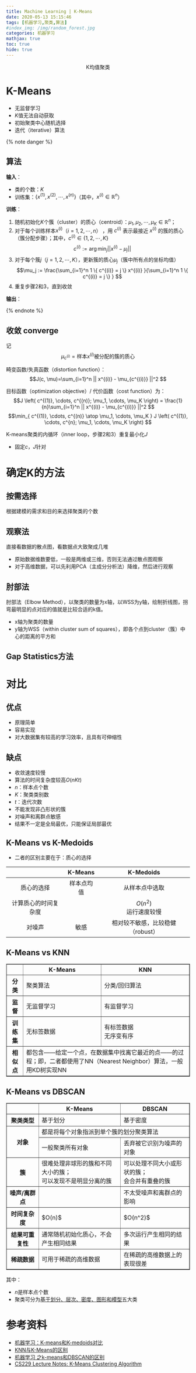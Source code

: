 ```yaml
---
title: Machine Learning | K-Means
date: 2020-05-13 15:15:46
tags: [机器学习,聚类,算法]
#index_img: /img/random_forest.jpg
categories: 机器学习
mathjax: true
toc: true
hide: true
---
```


<center>K均值聚类</center>
<!--more-->

# K-Means
- 无监督学习
- $K$值无法自动获取
- 初始聚类中心随机选择
- 迭代（iterative）算法

{% note danger %}
## 算法
**输入**：
- 类的个数：$K$
- 训练集：$\{ x^{(1)}, x^{(2)}, \cdots, x^{(n)} \}$（其中，$x^{(i)}\in \mathbb{R}^{n}$）

**训练**：
1. 随机初始化$K$个簇（cluster）的质心（centroid）：$\mu_1, \mu_2, \cdots, \mu_K \in \mathbb{R}^n$；
2. 对于每个训练样本$x^{(i)}$（$i=1,2,\cdots,n$） ，用 $c^{(i)}$ 表示最接近 $x^{(i)}$ 的簇的质心（簇分配步骤）；其中，$c^{(i)} \in \{ 1,2,\cdots,K \}$
  $$c^{(i)} := \arg{\min_j || x^{(i)} - \mu_j ||}$$
3. 对于每个簇$j$（$j=1,2,\cdots,K$），更新簇的质心$\mu_j$（簇中所有点的坐标均值）
  $$\mu_j := \frac{\sum_{i=1}^n 1 \{ c^{(i)} = j \} x^{(i)} }{\sum_{i=1}^n 1 \{ c^{(i)} = j \} } $$
4. 重复步骤2和3，直到收敛

**输出**：

{% endnote %}

## 收敛 converge
记
$$\mu_{c^{(i)}} = \mbox{样本} x^{(i)} \mbox{被分配的簇的质心} $$

畸变函数/失真函数（distortion function）：
$$J(c, \mu)=\sum_{i=1}^n || x^{(i)} - \mu_{c^{(i)}} ||^2 $$

目标函数（optimization objective）/ 代价函数（cost function）为：
$$J \left( c^{(1)}, \cdots, c^{(n)}; \mu_1, \cdots, \mu_K \right) = \frac{1}{n}\sum_{i=1}^n || x^{(i)} - \mu_{c^{(i)}} ||^2 $$
$$\min_{ c^{(1)}, \cdots, c^{(n)} \atop \mu_1, \cdots, \mu_K } J \left( c^{(1)}, \cdots, c^{n}; \mu_1, \cdots, \mu_K \right) $$

K-means聚类的内循环（inner loop，步骤2和3）重复最小化$J$
- 固定$c$，$J$针对


# 确定K的方法
## 按需选择
根据建模的需求和目的来选择聚类的个数

## 观察法
直接看数据的散点图，看数据点大致聚成几堆
- 原始数据维数要低，一般是两维或三维，否则无法通过散点图观察
- 对于高维数据，可以先利用PCA（主成分分析法）降维，然后进行观察

## 肘部法
肘部法（Elbow Method），以聚类的数量为x轴，以WSS为y轴，绘制折线图，拐弯最明显的点对应的值就是比较合适的k值。
- x轴为聚类的数量
- y轴为WSS（within cluster sum of squares），即各个点到cluster（簇）中心的距离的平方和


## Gap Statistics方法



# 对比
## 优点
- 原理简单
- 容易实现
- 对大数据集有较高的学习效率，且具有可伸缩性

## 缺点
- 收敛速度较慢
- 算法的时间复杂度较高$O(nKt)$
 - $n$：样本点个数
 - $K$：聚类类别数
 - $t$：迭代次数
- 不能发现非凸形状的簇
- 对噪声和离群点敏感
- 结果不一定是全局最优，只能保证局部最优


## K-Means vs K-Medoids
- 二者的区别主要在于：质心的选择

||K-Means|K-Medoids|
|:---:|:-----:|:------:|
|质心的选择|样本点均值|从样本点中选取|
|计算质心的时间复杂度||$O(n^2)$<br>运行速度较慢|
|对噪声|敏感|相对较不敏感，比较稳健（robust）|

## K-Means vs KNN

<div>
<style scoped>
    .dataframe tbody tr th:only-of-type {
        vertical-align: middle;
    }

    .dataframe tbody tr th {
        vertical-align: top;
    }

    .dataframe thead th {
        text-align: center;
    }
</style>
<table border="1" class="dataframe">
  <thead>
    <tr style="text-align: center;">
      <th></th>
      <th>K-Means</th>
      <th>KNN</th>
    </tr>
  </thead>
  <tbody>
    <tr>
      <th>分类</th>
      <td>聚类算法</td>
      <td>分类/回归算法</td>
    </tr>
    <tr>
      <th>监督</th>
      <td>无监督学习</td>
      <td>有监督学习</td>
    </tr>
    <tr>
      <th>训练集</th>
      <td>无标签数据</td>
      <td>有标签数据<br>无序变有序</td>
    </tr>
    <tr>
      <th>相似点</th>
      <td colspan="2">都包含——给定一个点，在数据集中找离它最近的点——的过程；即，二者都使用了NN（Nearest Neighbor）算法，一般用KD树实现NN</td>
    </tr>
    <tr>
  </tbody>
</table>
</div>

## K-Means vs DBSCAN


<div>
<style scoped>
    .dataframe tbody tr th:only-of-type {
        vertical-align: middle;
    }

    .dataframe tbody tr th {
        vertical-align: top;
    }

    .dataframe thead th {
        text-align: center;
    }
</style>
<table border="1" class="dataframe">
  <thead>
    <tr style="text-align: center;">
      <th></th>
      <th>K-Means</th>
      <th>DBSCAN</th>
    </tr>
  </thead>
  <tbody>
    <tr>
      <th>聚类类型</th>
      <td>基于划分</td>
      <td>基于密度</td>
    </tr>
    <tr>
      <th rowspan="2">对象</th>
      <td colspan="2">都是将每个对象指派到单个簇的划分聚类算法</td>
    </tr>
    <tr>
      <td>一般聚类所有对象</td>
      <td>丢弃被它识别为噪声的对象</td>
    </tr>
    <tr>
      <th>簇</th>
      <td>很难处理非球形的簇和不同大小的簇；<br>可以发现不是明显分离的簇</td>
      <td>可以处理不同大小或形状的簇；<br>会合并有重叠的簇</td>
    </tr>
    <tr>
      <th>噪声/离群点</th>
      <td></td>
      <td>不太受噪声和离群点的影响</td>
    </tr>
    <tr>
      <th>时间复杂度</th>
      <td>$O(n)$</td>
      <td>$O(n^2)$</td>
    </tr>
    <tr>
      <th>结果可重复性</th>
      <td>通常随机初始化质心，不会产生相同结果</td>
      <td>多次运行产生相同的结果</td>
    </tr>
    <tr>
      <th>稀疏数据</th>
      <td>可用于稀疏的高维数据</td>
      <td>在稀疏的高维数据上的表现很差</td>
    </tr>
    <tr>
  </tbody>
</table>
</div>

其中：
- $n$是样本点个数
- 聚类可分为<u>基于划分、层次、密度、图形和模型</u>五大类

# 参考资料
- [机器学习：K-means和K-medoids对比](https://blog.csdn.net/databatman/article/details/50445561)
- [KNN与K-Means的区别](https://www.cnblogs.com/nucdy/p/6349172.html)
- [机器学习 之k-means和DBSCAN的区别](https://www.cnblogs.com/hugechuanqi/p/10509307.html)
- [CS229 Lecture Notes: K-Means Clustering Algorithm](http://cs229.stanford.edu/notes2020spring/cs229-notes7a.pdf)
